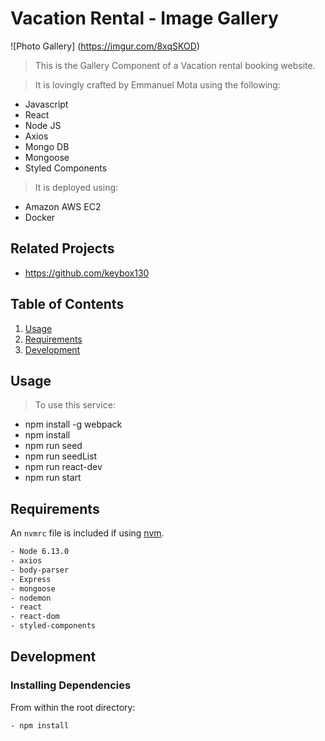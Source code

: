 # Vacation Rental - Image Gallery
![Photo Gallery]
(https://imgur.com/8xqSKOD)

> This is the Gallery Component of a Vacation rental booking website.

> It is lovingly crafted by Emmanuel Mota using the following:
- Javascript
- React
- Node JS
- Axios
- Mongo DB
- Mongoose
- Styled Components
>It is deployed using:
- Amazon AWS EC2
- Docker



## Related Projects

  - https://github.com/keybox130

## Table of Contents

1. [Usage](#Usage)
1. [Requirements](#requirements)
1. [Development](#development)

## Usage

>  To use this service:
- npm install -g webpack
- npm install
- npm run seed
- npm run seedList
- npm run react-dev
- npm run start

## Requirements

An `nvmrc` file is included if using [nvm](https://github.com/creationix/nvm).
```sh
- Node 6.13.0
- axios
- body-parser
- Express
- mongoose
- nodemon
- react
- react-dom
- styled-components
```
## Development

### Installing Dependencies

From within the root directory:

```sh
- npm install
```

